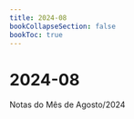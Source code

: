 ```yaml
---
title: 2024-08
bookCollapseSection: false
bookToc: true
---
```


# 2024-08

Notas do Mês de Agosto/2024



